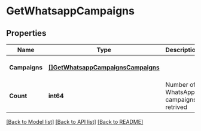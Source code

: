# GetWhatsappCampaigns

## Properties
Name | Type | Description | Notes
------------ | ------------- | ------------- | -------------
**Campaigns** | [**[]GetWhatsappCampaignsCampaigns**](getWhatsappCampaignsCampaigns.md) |  | [optional] [default to null]
**Count** | **int64** | Number of WhatsApp campaigns retrived | [optional] [default to null]

[[Back to Model list]](../README.md#documentation-for-models) [[Back to API list]](../README.md#documentation-for-api-endpoints) [[Back to README]](../README.md)


